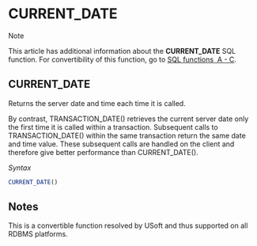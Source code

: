 # CURRENT_DATE



> [!NOTE]
> This article has additional information about the **CURRENT_DATE** SQL function.
> For convertibility of this function, go to [SQL functions  A - C](/docs/Modeller%20and%20Rules%20Engine/SQL%20functions/SQL%20functions%20AC.md).

## **CURRENT_DATE**

Returns the server date and time each time it is called.

By contrast, TRANSACTION_DATE() retrieves the current server date only the first time it is called within a transaction. Subsequent calls to TRANSACTION_DATE() within the same transaction return the same date and time value. These subsequent calls are handled on the client and therefore give better performance than CURRENT_DATE().

*Syntax*

```sql
CURRENT_DATE()
```

## Notes

This is a convertible function resolved by USoft and thus supported on all RDBMS platforms.